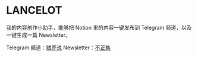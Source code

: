 # LANCELOT

我的内容创作小助手，能够把 Notion 里的内容一键发布到 Telegram 频道，以及一键生成一篇 Newsletter。

Telegram 频道：[贼歪说](https://t.me/aboutzy)
Newsletter：[不正集](https://varzy.zhubai.love)